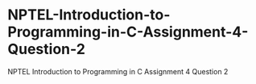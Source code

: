 # NPTEL-Introduction-to-Programming-in-C-Assignment-4-Question-2
NPTEL Introduction to Programming in C Assignment 4 Question 2
